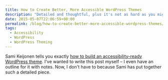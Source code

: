 ```yaml
---
title: How to Create Better, More Accessible WordPress Themes
description: "Detailed and thoughtful, plus it's not as hard as you might think."
date: 2015-05-07T22:06:59+00:00
permalink: /blog/how-to-create-better-more-accessible-wordpress-themes/
tags:
  - Accessibility
  - WordPress
  - WordPress Theming
---
```


Sami Keijonen tells you exactly [how to build an accessibility-ready WordPress theme](https://poststatus.com/how-to-create-accessible-wordpress-themes/). I've wanted to write this post myself – I even have an outline for it with notes. Now, I don't have to because Sami has put together such a detailed piece.
